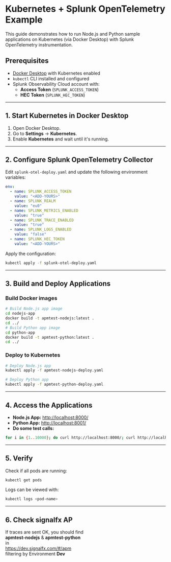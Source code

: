 # Kubernetes + Splunk OpenTelemetry Example

This guide demonstrates how to run Node.js and Python sample applications on Kubernetes (via Docker Desktop) with Splunk OpenTelemetry instrumentation.

## Prerequisites
- [Docker Desktop](https://www.docker.com/products/docker-desktop/) with Kubernetes enabled
- `kubectl` CLI installed and configured
- Splunk Observability Cloud account with:
  - **Access Token** (`SPLUNK_ACCESS_TOKEN`)
  - **HEC Token** (`SPLUNK_HEC_TOKEN`)

---

## 1. Start Kubernetes in Docker Desktop
1. Open Docker Desktop.
2. Go to **Settings** → **Kubernetes**.
3. Enable **Kubernetes** and wait until it's running.

---

## 2. Configure Splunk OpenTelemetry Collector
Edit `splunk-otel-deploy.yaml` and update the following environment variables:

```yaml
env:
  - name: SPLUNK_ACCESS_TOKEN
    value: "<ADD-YOURS>"
  - name: SPLUNK_REALM
    value: "eu0"
  - name: SPLUNK_METRICS_ENABLED
    value: "true"
  - name: SPLUNK_TRACE_ENABLED
    value: "true"
  - name: SPLUNK_LOGS_ENABLED
    value: "false"
  - name: SPLUNK_HEC_TOKEN
    value: "<ADD-YOURS>"
```

Apply the configuration:

```bash
kubectl apply -f splunk-otel-deploy.yaml
```

---

## 3. Build and Deploy Applications

### Build Docker images
```bash
# Build Node.js app image
cd nodejs-app
docker build -t apmtest-nodejs:latest .
cd ../
# Build Python app image
cd python-app
docker build -t apmtest-python:latest .
cd ../
```

### Deploy to Kubernetes
```bash
# Deploy Node.js app
kubectl apply -f apmtest-nodejs-deploy.yaml

# Deploy Python app
kubectl apply -f apmtest-python-deploy.yaml
```

---

## 4. Access the Applications

- **Node.js App:** [http://localhost:8000/](http://localhost:8000/)  
- **Python App:** [http://localhost:8001/](http://localhost:8001/)
- **Do some test calls:** 
```bash
for i in {1..10000}; do curl http://localhost:8000/; curl http://localhost:8001/; sleep 1; done
```

---

## 5. Verify
Check if all pods are running:

```bash
kubectl get pods
```

Logs can be viewed with:

```bash
kubectl logs <pod-name>
```

---

## 6. Check signalfx AP
If traces are sent OK, you should find<br>
**apmtest-nodejs** & **apmtest-python**<br>
in<br>
https://dev.signalfx.com/#/apm<br>
filtering by Environment **Dev**


